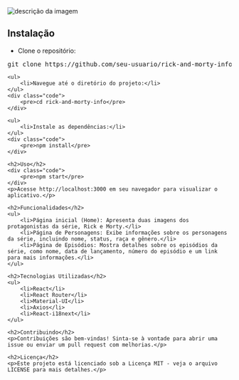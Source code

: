 <div>
    <img src="caminho/para/sua/imagem.png" alt="descrição da imagem" />
    <h2>Instalação</h2>
    <ul>
        <li>Clone o repositório:</li>
    </ul>
    <div class="code">
        <pre>git clone https://github.com/seu-usuario/rick-and-morty-info.git</pre>
    </div>

    <ul>
        <li>Navegue até o diretório do projeto:</li>
    </ul>
    <div class="code">
        <pre>cd rick-and-morty-info</pre>
    </div>

    <ul>
        <li>Instale as dependências:</li>
    </ul>
    <div class="code">
        <pre>npm install</pre>
    </div>

    <h2>Uso</h2>
    <div class="code">
        <pre>npm start</pre>
    </div>
    <p>Acesse http://localhost:3000 em seu navegador para visualizar o aplicativo.</p>

    <h2>Funcionalidades</h2>
    <ul>
        <li>Página inicial (Home): Apresenta duas imagens dos protagonistas da série, Rick e Morty.</li>
        <li>Página de Personagens: Exibe informações sobre os personagens da série, incluindo nome, status, raça e gênero.</li>
        <li>Página de Episódios: Mostra detalhes sobre os episódios da série, como nome, data de lançamento, número do episódio e um link para mais informações.</li>
    </ul>

    <h2>Tecnologias Utilizadas</h2>
    <ul>
        <li>React</li>
        <li>React Router</li>
        <li>Material-UI</li>
        <li>Axios</li>
        <li>React-i18next</li>
    </ul>

    <h2>Contribuindo</h2>
    <p>Contribuições são bem-vindas! Sinta-se à vontade para abrir uma issue ou enviar um pull request com melhorias.</p>

    <h2>Licença</h2>
    <p>Este projeto está licenciado sob a Licença MIT - veja o arquivo LICENSE para mais detalhes.</p>
</div>
